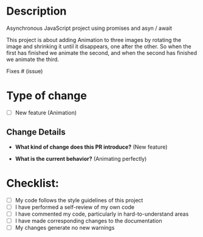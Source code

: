 # Description

Asynchronous JavaScript project using promises and asyn / await

This project is about adding Animation to three images by rotating the image and shrinking it until it disappears, one after the other. So when the first has finished we animate the second, and when the second has finished we animate the third.


Fixes # (issue)

# Type of change

- [ ] New feature (Animation)


## Change Details

- **What kind of change does this PR introduce?** (New feature)

- **What is the current behavior?** (Animating perfectly)


# Checklist:

- [ ] My code follows the style guidelines of this project
- [ ] I have performed a self-review of my own code
- [ ] I have commented my code, particularly in hard-to-understand areas
- [ ] I have made corresponding changes to the documentation
- [ ] My changes generate no new warnings
